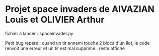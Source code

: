 
 # Projet space invaders de AIVAZIAN Louis et OLIVIER Arthur

fichier à lancer : spaceinvader.py

Petit bug repéré :
  quand un tir ennemi touche 2 blocs d'un ilot, le code renvoit une erreur et un tir est mal supprimé : reste affiché 
